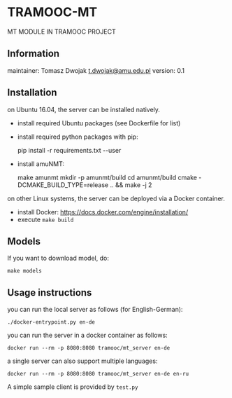# TRAMOOC-MT
MT MODULE IN TRAMOOC PROJECT

## Information
maintainer: Tomasz Dwojak <t.dwojak@amu.edu.pl>
version: 0.1

## Installation
on Ubuntu 16.04, the server can be installed natively.

  - install required Ubuntu packages (see Dockerfile for list)
  - install required python packages with pip:

    pip install -r requirements.txt --user

  - install amuNMT:

    make amunmt
    mkdir -p amunmt/build
    cd amunmt/build
    cmake -DCMAKE_BUILD_TYPE=release .. && make -j 2

on other Linux systems, the server can be deployed via a Docker container.

 - install Docker: https://docs.docker.com/engine/installation/
 - execute `make build`

## Models
If you want to download model, do:
```
make models
```

## Usage instructions

you can run the local server as follows (for English-German):

    ./docker-entrypoint.py en-de

you can run the server in a docker container as follows:

    docker run --rm -p 8080:8080 tramooc/mt_server en-de

a single server can also support multiple languages:

    docker run --rm -p 8080:8080 tramooc/mt_server en-de en-ru

A simple sample client is provided by `test.py`